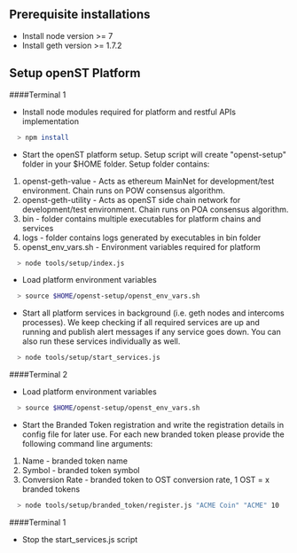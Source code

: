 ## Prerequisite installations 

* Install node version >= 7
* Install geth version >= 1.7.2

## Setup openST Platform

####Terminal 1

* Install node modules required for platform and restful APIs implementation

```bash
  > npm install
```

* Start the openST platform setup. Setup script will create "openst-setup" folder in your $HOME folder. Setup folder contains:

1. openst-geth-value - Acts as ethereum MainNet for development/test environment. Chain runs on POW consensus algorithm.
2. openst-geth-utility - Acts as openST side chain network for development/test environment. Chain runs on POA consensus algorithm.  
3. bin - folder contains multiple executables for platform chains and services
4. logs - folder contains logs generated by executables in bin folder
5. openst_env_vars.sh - Environment variables required for platform

```bash
  > node tools/setup/index.js
```

* Load platform environment variables  

```bash
  > source $HOME/openst-setup/openst_env_vars.sh
```

* Start all platform services in background (i.e. geth nodes and intercoms processes). We keep checking if all required services are up and running and publish alert messages if any service goes down. You can also run these services individually as well.   
```bash
  > node tools/setup/start_services.js
```

####Terminal 2

* Load platform environment variables  

```bash
  > source $HOME/openst-setup/openst_env_vars.sh
```

* Start the Branded Token registration and write the registration details in config file for later use. For each new branded token please provide the following command line arguments:
1. Name - branded token name
2. Symbol - branded token symbol
3. Conversion Rate - branded token to OST conversion rate, 1 OST = x branded tokens

```bash
  > node tools/setup/branded_token/register.js "ACME Coin" "ACME" 10
```

####Terminal 1

* Stop the start_services.js script